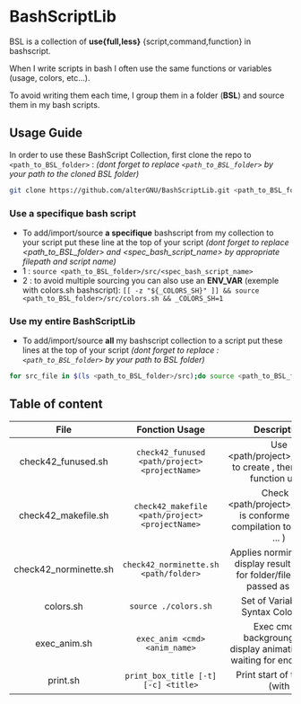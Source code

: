 # BashScriptLib
BSL is a collection of **use{full,less}** {script,command,function} in bashscript.

When I write scripts in bash I often use the same functions or variables (usage, colors, etc...).

To avoid writing them each time, I group them in a folder (**BSL**) and source them in my bash scripts.

## Usage Guide
In order to use these BashScript Collection, first clone the repo to `<path_to_BSL_folder>` : 
*(dont forget to replace `<path_to_BSL_folder>` by your path to the cloned BSL folder)*
```bash
git clone https://github.com/alterGNU/BashScriptLib.git <path_to_BSL_folder>
```

### Use a specifique bash script
- To add/import/source **a specifique** bashscript from my collection to your script put these line at the top of your script 
*(dont forget to replace <path_to_BSL_folder> and <spec_bash_script_name> by appropriate filepath and script name)*
- 1 : `source <path_to_BSL_folder>/src/<spec_bash_script_name>`
- 2 : to avoid multiple sourcing you can also use an **ENV_VAR** (exemple with colors.sh bashscript):
    `[[ -z "${_COLORS_SH}" ]] && source <path_to_BSL_folder>/src/colors.sh && _COLORS_SH=1`

### Use my entire BashScriptLib
- To add/import/source **all** my bashscript collection to a script put these lines at the top of your script 
*(dont forget to replace :`<path_to_BSL_folder>` by your path to BSL folder)*
```bash
for src_file in $(ls <path_to_BSL_folder>/src);do source <path_to_BSL_folder>/src/${src_file};done
```

## Table of content
| File                  | Fonction Usage                                  | Description                                                                             |
| :-------------------: | :---------------------------------------------: | :-------------------------------------------------------------------------------------: |
| check42_funused.sh    | `check42_funused <path/project> <projectName>`  | Use <path/project>/Makefile to create <projectName>, then list the function used        |
| check42_makefile.sh   | `check42_makefile <path/project> <projectName>` | Check if <path/project>/Makefile is conforme (rules, compilation tools used ... )       |
| check42_norminette.sh | `check42_norminette.sh <path/folder>`           | Applies norminette and display result as `tree` for folder/file 's path passed as arg1  |
| colors.sh             | `source ./colors.sh`                            | Set of Variable for Syntax Coloration                                                   |
| exec_anim.sh          | `exec_anim <cmd> <anim_name>`                   | Exec cmd in backgroung, and display animation while waiting for end of exec             |
| print.sh              | `print_box_title [-t] [-c] <title>`             | Print start of the box (with <title> as the box's title)                                |
| print.sh              | `echol [-i] [-t] [-c] <line>`                   | Print <line> in a box                                                                   |
| print.sh              | `print_last [-t] [-c]`                          | Print end of the box                                                                    |
| print.sh              | `print_in_box [-t] [-c] <txt1> <txt2>`          | Print <txt1> and <txt2> in box                                                          |
| print.sh              | `printif <test> <text> [<sep>, <OK>, <fail>]`   | Print <text>(<sep> x LEN)(<test>?<pass>:<fail>) in box                                  |

### check42_funused.sh
- Dependencies: 
    - Makefile with all and fclean rules
    - `file` and `nm` commands
- Functions: 
    - GLOBAL:`check42_funused` that list for each arg2..i:<object_files> create by arg1:<path/project>'s Makefile the functions used.
        - Takes at least 2 arguments:
          - arg1    : <path/project>   , path to project
          - arg2..i : <..objectfiles..>, object files (bin, .o, static_lib.a) for which to list the functions used.
        - Examples:
            - `check42_funused ../ft_printf/ libftprintf.a          `: list all functions used by the static lib. libftprintf.a"
            - `check42_funused ../Push_Swap push_swap               `: list all the functions used by the program push_swap"
            - `check42_funused ../libft/ ft_strdup.o ft_putstr_fd.o `: list all functions used by the object file ft_strdup.o and ft_putstr.o"

### check42_makefile.sh
- Dependencies: 
    - print.sh for `printif` function
- Functions: 
    - GLOBAL:`check42_makefile <path/project> <projectName>` : Check if <path/project>/Makefile is conforme
        - Takes exactly 2 arguments then:
            - ☑ check if Makefile exist
            - ☑ check compilation command (not gcc used and have -Wall, -Wextra & -Werror) 
            - ☑ check make all, $(NAME) and no relink
            - ☑ check make clean remove object.o only
            - ☑ check make fclean remove object.o and ${2} ~ $(NAME)
            - ☑ check make re rebuild all
        - Examples:
            - `check42_makefile /../../ft_printf/ libftprintf.a` : Check ft_printf/Makefile conformity, $(NAME) = libftprintf.a
            - `check42_makefile ../Push_Swap push_swap`          : Check Push_swap/Makefile conformity, $(NAME) = push_swap

### check42_norminette.sh
- Dependencies:
    - NONE
- Functions:
    - STATIC:`usage_check42_norminette()`:
        - takes 1 or 2 arguments :
            - arg1 : **mandatory argument** specific text to the encountered error (will be display in the first usage line)
            - arg2 : **optionnal argument** the non null error number (integer returned in terminal)
        - ~static function : call by `check42_norminette()` when something goes wrong (wrong usage) then display usage with
          specific text arg1 then exit with arg2
    
    - STATIC:`normi_color()`:
        - takes 1 **mandatory argument <path_to/file>**
        - ~static function : call by `check42_norminette_rec` and `check42_norminette` to applies the norminette command to the file
          passed as an argument and returns the results in color:
            - green : norminette ok
            - red   : norminette ko
            - white : not an extension supported by norminette
    
    - STATIC:`check42_norminette_rec()`:
        - takes 2 arguments :
            - arg1 : **mandatory argument** prefix
            - arg2 : **mandatory argument** pathto/directory/
        - ~static function : called in `check42_norminette`, will recursively go through the folder structure of the directory provided as an argument and exec `normi_color` to the files.
    
    - GLOBAL:`check42_norminette()`:
        - takes **1 mandatory argument** : path to dir or file to check with the norminette.
        - ~global function called by user :
            - if arg1 is a folder   : use `check42_norminette_rec()` to recursively go through the folder structure of the directory provided as an argument and then applies `normi_color` to each files encountered.
            - if arg1 is a file     : use `normi_color()` on that file

### colors.sh
_Notes:set of variables allowing text highlighting in the terminal._

### exec_anim.sh
_Notes: In this script animations are stored into list named : **LA_<list_name>=( <speed_frame_value> 'symb1' 'symb2' ... 'symbX' )**_
- Dependencies:
    - NONE
- Functions:
    - STATIC:`usage_exec_anim()`:
        - takes 1 or 2 arguments :
            - arg1 : **mandatory argument** specific text to the encountered error (will be display in the first usage line)
            - arg2 : **optionnal argument** the non null error number (integer returned in terminal)
        - ~static function : call by `exec_anim()` when something goes wrong (wrong usage) then display usage with
          specific text arg1 then exit with arg2
    
    - STATIC:`loading_animation()`:
        - takes 1 or 2 arguments :
            - arg1 : **mandatory argument** specific text to the encountered error (will be display in the first usage line)
            - arg2 : **optionnal argument** the non null error number (integer returned in terminal)
        - ~static function : call by `exec_anim()` when something goes wrong (wrong usage) then display usage with
          specific text arg1 then exit with arg2
    
    - GLOBAL:`exec_anim()`:
        - takes 1 or 2 arguments :
            - arg1 : **mandatory argument** the command to execute, make sure that the command and his argument are one arg
              ("cmd arg1 arg2 ... argX")
            - arg2 : **optionnal argument** the *list_name* (see at the beginning of the file what are the list_name
              availlable)
        - ~global function : call by user to exec a fct in background while an animation is launch in frontground, then
          display the commands return to the terminal.

### print_in_box.sh  
_NOTES:Has multiples fonctions to print text inside a box, all theses fun works with opt. to define the box:
  + `-t` or `--type`    : int between 0 and 3 define the box type (default simple line)
  + `-c` or `--colors`  : str (cf COLORS dict), def. the box color (default white)
  + `-i` or `--indent`  : int (specific to echol fun.), def. the indentation and symbol of the line inside the box_
- Dependencies:
    - NONE
- Functions:
    - GLOBAL:`print_title [-t] [-c] <text_to_print_as_title>`
    - GLOBAL:`echol [-i] [-t] [-c] <line_to_print_in_the_box>`
    - GLOBAL:`print_last [-t] [-c]`
    - GLOBAL:`print_in_box [-t] [-c] <text_to_print_as_title>`
    - GLOBAL:`printif <test> <text> [<sep>, <OK>, <fail>]`

## Sources
### **exec_anim**
- [bash_progress_bar by @pollev](https://github.com/pollev/bash_progress_bar.git)
- [bash_loading_animations by @Silejonu](https://github.com/Silejonu/bash_loading_animations.git)
